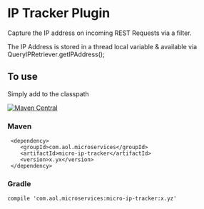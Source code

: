 # IP Tracker Plugin

Capture the IP address on incoming REST Requests via a filter.

The IP Address is stored in a thread local variable & available via QueryIPRetriever.getIPAddress();

## To use

Simply add to the classpath

[![Maven Central](https://maven-badges.herokuapp.com/maven-central/com.aol.microservices/micro-ip-tracker/badge.svg)](https://maven-badges.herokuapp.com/maven-central/com.aol.microservices/micro-ip-tracker)

### Maven 

     <dependency>
        <groupId>com.aol.microservices</groupId>  
        <artifactId>micro-ip-tracker</artifactId>
        <version>x.yx</version>
     </dependency>
     
### Gradle

    compile 'com.aol.microservices:micro-ip-tracker:x.yz'